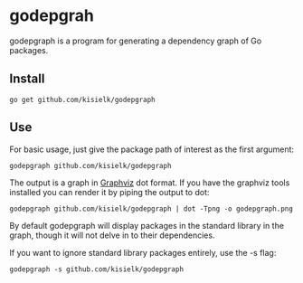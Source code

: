 godepgrah
=========

godepgraph is a program for generating a dependency graph of Go packages.

Install
-------

    go get github.com/kisielk/godepgraph

Use
---

For basic usage, just give the package path of interest as the first
argument:

    godepgraph github.com/kisielk/godepgraph

The output is a graph in [Graphviz][graphviz] dot format. If you have the
graphviz tools installed you can render it by piping the output to dot:

    godepgraph github.com/kisielk/godepgraph | dot -Tpng -o godepgraph.png

By default godepgraph will display packages in the standard library in the
graph, though it will not delve in to their dependencies.

If you want to ignore standard library packages entirely, use the -s flag:

    godepgraph -s github.com/kisielk/godepgraph

[graphviz]: http://graphviz.org
